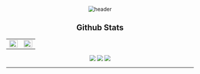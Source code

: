 <div align="center">
  
  ![header](https://capsule-render.vercel.app/api?type=waving&color=364765&fontColor=FAF7F5&textBg=282829&height=200&desc=PARK%20SEO%20HYUN&descAlignY=65&section=header&text=PKWESST&fontSize=70)  

  ## Github Stats  
<table>
  <tr>
    <td align="top" width="50%">
      <img src="https://github-readme-stats.vercel.app/api?username=pkwesst&show_icons=true&count_private=true&hide_border=true&hide=stars,prs&theme=graywhite" align="left" style="width: 100%" />
    </td>
    <td align="top" width="50%">
      <img src="https://github-readme-stats.vercel.app/api/top-langs/?username=pkwesst&hide_border=true&layout=compact" align="right" style="width: 100%" />
    </td>
  </tr>
</table>  

  
</div>

<div align=center>  
  <a href="https://github.com/pkwesst" target="_blank"><img src="https://img.shields.io/badge/Github.com-gary?style=for-the-badge&logo=github&logoColor=white"/></a>
  <a href="https://mail.google.com/mail/?view=cm&amp;fs=1&amp;to=pkwesst@gmail.com" target="_blank"><img src="https://img.shields.io/badge/pkwesst@gmail.com-red?style=for-the-badge&logo=Gmail&logoColor=white"/></a>
  <a href="https://mail.google.com/mail/?view=cm&amp;fs=1&amp;to=pkwesst@naver.com" target="_blank"><img src="https://img.shields.io/badge/pkwesst@naver.com-mediumseagreen?style=for-the-badge&logo=naver&logoColor=white"/></a>
  <hr>
</div>



